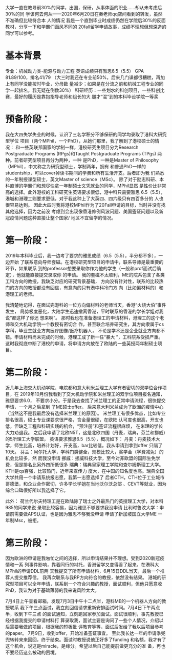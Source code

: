 
大学一直在教导前30%的同学，出国，保研，从事体面的职业……却从未考虑后30%的同
学该何去何从——2020年6月20日在秦老师qq空间看到的转发，虽然不准确但比较符合本
人的情况
我是一个直到毕业时成绩仍然在学院后30%的反面教材，分享一下和学霸们画风不同的
20fall留学申请故事，成绩不理想但想深造的同学可以参考。

# 基本背景
专业：机械动力类-能源与动力工程
英语成绩只有雅思6.5（5.5）
GPA 81.89/100，排名41/79
（大三时我还在专业前50%，后来几门课都很糟糕，再加上有同学没能按时毕业，分母数
量减少；如果是在分流之前和机械工程专业的同学一起排名，我无疑在倒数30%）
科研经历：一些划水的科创项目，一些科创比赛，最好的履历是靠抱指导老师和组长的大
腿才“混”到的本科毕设学院一等奖

# 预备阶段：
我在大四失学失业的时候，认识了三名学积分不够保研的同学均录取了港科大研究型学位
项目（两个MPhil，一个PhD），从她们那里，我了解到了港校硕士的情况：
和一些英联邦国家的学制一样，港校研究生项目分为Research Postgraduate Programs
(RPgs)和Taught Postgraduate Programs (TPgs) 两种。前者研究型项目再分为两种，一种
是PhD，一种是Master of Philosophy（MPhil），中文称之为研究型硕士，学制两年，拥有
和普通PhD一样的studentship，可以cover掉读书期间的学费和所有生活开支。后者即为我
们熟悉的一年制授课型硕士，英文Master of science（MSc）。
除了对于励志科研、本科直博的学霸们和想尽快拿一年制硕士文凭就业的同学，MPhil显然
是性价比非常高的选择。此外港校的工科研究生英语要求很低，港中科只需要雅思
6.5（5.5），港城和港理工则要求更低，对于我这种上了大英四、四六级只有四百多分的
人也很容易达到。
因此大四时我将港校MPhil作为了20Fall申请的目标，当时并没有找其他选择，因为之前没
考虑到会出现像香港修例风波问题、美国签证问题以及新冠疫情问题这种直接让整个国家/
地区不宜留学的情况。

# 第一阶段：
2019年本科毕业后，我一边考了要求的雅思成绩（6.5（5.5），半分都不多），一边开始
了联系意向导师套磁。在港校研究型项目的申请中，联系导师是最重要的环节，如果联系
到的professor想要录取你作为他的学生（一般和prof面试后确定），他就能直接提交录取你
的申请。
我的套磁不太顺利，ME的院系包含了各类工科方向的教授，我缺乏对应的研究背景基础，
方向没有针对性，联系的比较热门的方向的教授都没有回信，有意向的只有港中科冷门方
向（比如偏材料的）和港理工的老师。

我清楚地记得，在面试完港科的一位方向偏材料的老师当天，香港“火烧大伯”事件发生，
局势极度恶化，大陆学生迅速撤离香港，平时联系的香港的学长学姐对我说“都这样了你还
想来啊”。
那时我也在准备港理工的申请材料，港理工的这个老师和交大机动学院一个教授有密切合
作，甚至联合培养研究生，其方向隶属于cs学科，毕业生就业方向医疗图像/医疗机器人，
不论是学术还是企业就业方向都不错。申请材料尚未完成的时候，港理工成了新一任“暴大
”，工科院系受损严重。
这时我彻底中断了港校的申请，将申请方向放在了欧陆的一些英授两年制硕士项目。

# 第二阶段：
近几年上海交大机动学院、电院都和意大利米兰理工大学有者密切的双学位合作项目，在
2019年10月份我看到了交大机动学院和米兰理工的双学位项目报名通知，雅思要求6.0，
不要求小分。于是我去查找了米兰理工的正常申请流程，很快提交申请，一个月之后拿到
了ME硕士offer。
后来意大利米兰成为了欧洲的疫情中心（当然这不是我最后没有选择米兰理工的原因）。
米兰理工有很多优点，比如专业排名很高，硕士专业课要求很严格，含金量很硬，在欧陆
认可度也很高，开支也低，但缺乏工程和科研实践的机会，“预注册”和签证流程很麻烦，
在米理的学长大力劝退我。
之后我申请了北欧N5T，这是北欧四国（丹麦，瑞典，芬兰和挪威）的5所理工大学联盟，
英语要求雅思6.5（5.5），概况如下：
丹麦：丹麦技术大学，师生比高，培养计划好，开支高，bar比较低。我从申请到拿到offer
只隔了10天。
芬兰：阿尔托大学，学科门类健全，规模比较大，奖学金（学费减免）的机会比较多，然
而我没申请
挪威：挪威科技大学，至今对非欧盟的国际生免学费，但是排名比另外四所低很多
瑞典：瑞典皇家理工学院和查尔姆斯理工大学。KTH是qs百强，比较热门，近年来宣传力
度大，在中国的知名度也高。瑞典全国大学共用一个申请系统报志愿，我第一志愿选择了
后者CTH，CTH位于工业城市哥德堡，和企业合作密切，许多学长学姐在当地沃尔沃总部
、CEVT等就业，因为综合口碑很好所以我选择了它。

此外：
荷兰代尔夫特理工是在欧陆除了瑞士之外最热门的英授理工大学，对本科985的同学来说
录取比较容易，因为雅思不够要求我没申请
比利时鲁汶大学：申请前需要做APS认证，也是因为雅思不够我没申请
申请了新加坡国立大学ME 一年制Msc，被拒。

# 第三阶段：
因为欧洲的申请是我匆忙之间的选择，所以申请结果并不理想。受到2020新冠疫情和一系
列事件影响，靠着同行的衬托，香港留学又变得香了起来。在港科大MPhil的申请DDL前两
天我提交了所有申请材料，6月15日DDL当天，最后一个推荐人提交推荐信。
我再次联系与我RP方向符合的教授，依然没有结果。
港城的研究型项目可以全年申请，联系到一个符合兴趣的教授，面试顺利，但他只愿意收
PhD，我认为对于基础薄弱的我来说风险太大。

7月4日上午查看邮箱，发现7月3日中午十二点半，港科ME的一个机器人方向的教授联系
我下午三点面试，我立刻回信请求重新安排面试时间。7月4日下午两点半，收到下午三点
的面试通知，立刻跑回家参加面试。面试很顺利，事先教授已经根据我提交的申请材料打
算录取我，面试主要是询问了一些个人情况，介绍以后需要我做的项目，根据我的短板批
评教育等等，面试后发给了我以后项目参考的paper。
7月9日，收到offer，开始准备签证事宜。
至此我长达一年的申请季兜兜转转来来回回，终于结束。面试时教授说他正好多了funding
和名额，我才有了这个机会，说这是miracle，是缘分。希望以后自己能提前做更充分的准
备，再也不要经历这么被动的困境。